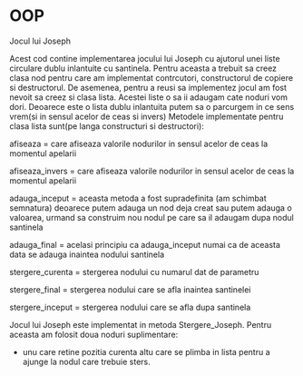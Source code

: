 # OOP
Jocul lui Joseph


Acest cod contine implementarea jocului lui Joseph cu ajutorul unei liste circulare dublu inlantuite cu santinela.
Pentru aceasta a trebuit sa creez clasa nod pentru care am implementat contrcutori, constructorul de copiere si 
destructorul.
De asemenea, pentru a reusi sa implementez jocul am fost nevoit sa creez si clasa lista. Acestei liste o sa ii adaugam 
cate noduri vom dori. Deoarece este o lista dublu inlantuita putem sa o parcurgem in ce sens vrem(si in sensul acelor de ceas si invers)
Metodele implementate pentru clasa lista sunt(pe langa constructuri si destructori):

afiseaza = care afiseaza valorile nodurilor in sensul acelor de ceas la momentul apelarii

afiseaza_invers = care afiseaza valorile nodurilor in sensul acelor de ceas la momentul apelarii

adauga_inceput = aceasta metoda a fost supradefinita (am schimbat semnatura) deoarece putem adauga un nod 
		 deja creat sau putem adauga o valoarea, urmand sa construim nou nodul pe care sa il adaugam dupa nodul santinela

adauga_final  = acelasi principiu ca adauga_inceput numai ca de aceasta data se adauga inaintea nodului santinela

stergere_curenta = stergerea nodului cu numarul dat de parametru

stergere_final = stergerea nodului care se afla inaintea santinelei

stergere_inceput = stergerea nodului care se afla dupa santinela


Jocul lui Joseph este implementat in metoda Stergere_Joseph. Pentru aceasta am folosit doua noduri suplimentare: 
- unu care retine pozitia curenta altu care se plimba in lista pentru a ajunge la nodul care trebuie sters.
